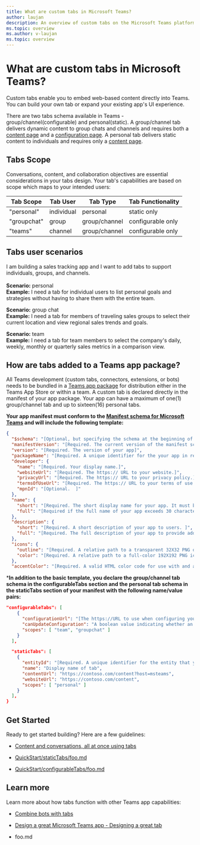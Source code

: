 ```yaml
---
title: What are custom tabs in Microsoft Teams?
author: laujan
description: An overview of custom tabs on the Microsoft Teams platform
ms.topic: overview
ms.author: v-laujan
ms.topic: overview
---
```

# What are custom tabs in Microsoft Teams?

Custom tabs enable you to embed web-based content directly into Teams. You can build your own tab or expand your existing app's UI experience.

There are two tabs schema available in Teams - group/channel(configurable) and personal(static). A group/channel tab delivers dynamic content to group chats and channels and requires both a [content page](https://docs.microsoft.com/microsoftteams/platform/concepts/tabs/tabs-content) and a [configuration page](https://docs.microsoft.com/microsoftteams/platform/concepts/tabs/tabs-configuration). A personal tab delivers static content to individuals and requires only a [content page](https://docs.microsoft.com/microsoftteams/platform/concepts/tabs/tabs-content).

## Tabs Scope

Conversations, content, and collaboration objectives are essential considerations in your tabs design. Your tab's capabilities are based on scope which maps to your intended users:

|Tab Scope|Tab User|Tab Type| Tab Functionality |
| --- | ---| --- | --- |
|"personal"|individual|personal|static only|
|"groupchat"|group| group/channel|configurable only|
|"teams"|channel| group/channel|configurable only|

## Tabs user scenarios

I am building a sales tracking app and I want to add tabs to support individuals, groups, and channels. \
\
**Scenario:** personal \
**Example:** I need a tab for individual users to list personal goals and strategies without having to share them with the entire team.

**Scenario:** group chat \
**Example:** I need a tab for members of traveling sales groups to select their current location and view regional sales trends and goals.

**Scenario:** team \
**Example:** I need a tab for team members to select the company's daily, weekly, monthly or quarterly sales metrics in a comparison view.

## How are tabs added to a Teams app package?

All Teams development (custom tabs, connectors, extensions, or bots) needs to be bundled in a [Teams app package](https://docs.microsoft.com/microsoftteams/platform/concepts/apps/apps-package)  for distribution either in the Teams App Store or within a team. A custom tab is declared directly in the manifest of your app package. Your app can have a maximum of one(1) group/channel tab and up to sixteen(16) personal tabs.

**Your app manifest must conform to the [Manifest schema for Microsoft Teams](https://docs.microsoft.com/en-us/microsoftteams/platform/resources/schema/manifest-schema) and will include the following template:**

```json
{
  "$schema": "[Optional, but specifying the schema at the beginning of your manifest enables IntelliSense or similar support from your code editor.]",
  "manifestVersion": "[Required. The current version of the manifest schema your app manifest is using.]",
  "version": "[Required. The version of your app]",
  "packageName": "[Required. A unique identifier for the your app in reverse domain notation.]",
  "developer": {
    "name": "[Required. Your display name.]",
    "websiteUrl": "[Required. The https:// URL to your website.]",
    "privacyUrl": "[Required. The https:// URL to your privacy policy.]",
    "termsOfUseUrl": "[Required. The https:// URL to your terms of use.]",
    "mpnId": "[Optional.  ]"
  },
  "name": {
    "short": "[Required. The short display name for your app. It must be <=30 characters]",
    "full": "[Required if the full name of your app exceeds 30 characters.]"
  },
  "description": {
    "short": "[Required. A short description of your app to users. ]",
    "full": "[Required. The full description of your app to provide additional useful information to users.]"
  },
  "icons": {
    "outline": "[Required. A relative path to a transparent 32X32 PNG outline icon.]",
    "color": "[Required. A relative path to a full-color 192X192 PNG icon.]"
  },
  "accentColor": "[Required. A valid HTML color code for use with and as a background for your outline icons.]",
```

***In addition to the basic template, you declare the group/channel tab schema in the configurableTabs section and the personal tab schema in the staticTabs section of your manifest with the following name/value pairs:**

```json
"configurableTabs": [
    {
      "configurationUrl": "[The https://URL to use when configuring your tab.]",
      "canUpdateConfiguration": "A boolean value indicating whether an instance of your tab's configuration can be updated by the user after creation. Default: "true"]",
      "scopes": [ "team", "groupchat" ]
    }
  ],
```

```json
  "staticTabs": [
    {
      "entityId": "[Required. A unique identifier for the entity that your tab displays]",
      "name": "Display name of tab",
      "contentUrl": "https://contoso.com/content?host=msteams",
      "websiteUrl": "https://contoso.com/content",
      "scopes": [ "personal" ]
    }
  ],
}
```

## Get Started

Ready to get started building? Here are a few guidelines:

- [Content and conversations, all at once using tabs](https://docs.microsoft.com/microsoftteams/platform/resources/design/framework/tabs)

- [QuickStart/staticTabs/foo.md](https://quickstart/statictabs)
- [QuickStart/configurableTabs/foo.md](https://quickstart/configurabletabs)


## Learn more

Learn more about how tabs function with other Teams app capabilities:

- [Combine bots with tabs](https://docs.microsoft.com/microsoftteams/platform/concepts/bots/bots-with-tabs)

- [Design a great Microsoft Teams app - Designing a great tab](https://docs.microsoft.com/en-us/microsoftteams/platform/get-started/design#designing-a-great-tab)

- foo.md
